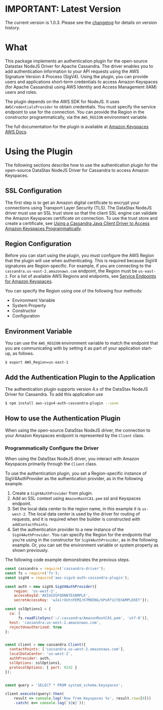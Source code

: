 # IMPORTANT: Latest Version

The current version is 1.0.3. Please see the [changelog](./CHANGELOG.md) for details on version history.

# What

This package implements an authentication plugin for the open-source Datastax NodeJS Driver for Apache Cassandra. The driver enables you to add authentication information to your API requests using the AWS Signature Version 4 Process (SigV4). Using the plugin, you can provide users and applications short-term credentials to access Amazon Keyspaces (for Apache Cassandra) using AWS Identity and Access Management (IAM) users and roles.

The plugin depends on the AWS SDK for NodeJS. It uses `AWSCredentialsProvider` to obtain credentials. You must specify the service endpoint to use for the connection.
You can provide the Region in the constructor programmatically, via the `AWS_REGION` environment variable.

The full documentation for the plugin is available at
[Amazon Keyspaces AWS Docs](https://docs.aws.amazon.com/keyspaces/latest/devguide/programmatic.credentials.html#programmatic.credentials.SigV4_KEYSPACES).


# Using the Plugin

The following sections describe how to use the authentication plugin for the open-source DataStax NodeJS Driver for Cassandra to access Amazon Keyspaces.

## SSL Configuration

The first step is to get an Amazon digital certificate to encrypt your connections using Transport Layer Security (TLS). The DataStax NodeJS driver must use an SSL trust store so that the client SSL engine can validate the Amazon Keyspaces certificate on connection. To use the trust store and create a certificate, see [Using a Cassandra Java Client Driver to Access Amazon Keyspaces Programmatically](https://docs.aws.amazon.com/keyspaces/latest/devguide/programmatic.drivers.html#using_java_driver).

## Region Configuration

Before you can start using the plugin, you must configure the AWS Region that the plugin will use when authenticating. This is required because SigV4 signatures are Region-specific. For example, if you are connecting to the `cassandra.us-east-2.amazonaws.com` endpoint, the Region must be `us-east-2`. For a list of available AWS Regions and endpoints, see [Service Endpoints for Amazon Keyspaces](https://docs.aws.amazon.com/keyspaces/latest/devguide/programmatic.endpoints.html).

You can specify the Region using one of the following four methods:

* Environment Variable
* System Property
* Constructor
* Configuration

## Environment Variable

You can use the `AWS_REGION` environment variable to match the endpoint that you are communicating with by setting it as part of your application start-up, as follows.

``` shell
$ export AWS_Region=us-east-1
```

## Add the Authentication Plugin to the Application

The authentication plugin supports version 4.x of the DataStax NodeJS Driver for Cassandra. To add this application use 

```bash
$ npm install aws-sigv4-auth-cassandra-plugin --save
```

## How to use the Authentication Plugin

When using the open-source DataStax NodeJS driver, the connection to your Amazon Keyspaces endpoint is represented by the `Client` class. 

### Programmatically Configure the Driver

When using the DataStax NodeJS driver, you interact with Amazon Keyspaces primarily through the `Client` class.

To use the authentication plugin, you set a Region-specific instance of SigV4AuthProvider as the authentication provider, as in the following example.

1. Create a `SigV4AuthProvider` from plugin.
1. Add an SSL context using `AmazonRootCA1.pem` ssl and Keyspaces endpoint. 
1. Set the local data center to the region name, in this example it is `us-west-2`. 
The local data center is used by the driver for routing of requests, and it is required when the builder is constructed with `addContactPoints`.
1. Set the authentication provider to a new instance of the `SigV4AuthProvider`.
You can specify the Region for the endpoints that you’re using in the constructor for `SigV4AuthProvider`, as in the following example. 
Or, you can set the environment variable or system property as shown previously.

The following code example demonstrates the previous steps.

``` js
const cassandra = require('cassandra-driver');
const fs = require('fs');
const sigV4 = require('aws-sigv4-auth-cassandra-plugin');

const auth = new sigV4.SigV4AuthProvider({
    region: 'us-west-2', 
    accessKeyId:'AKIAIOSFODNN7EXAMPLE',
    secretAccessKey: 'wJalrXUtnFEMI/K7MDENG/bPxRfiCYEXAMPLEKEY'});

const sslOptions1 = {
  ca: [
      fs.readFileSync('~/.cassandra/AmazonRootCA1.pem', 'utf-8')],
  host: 'cassandra.us-west-2.amazonaws.com',
  rejectUnauthorized: true
};


const client = new cassandra.Client({
  contactPoints: ['cassandra.us-west-2.amazonaws.com'],
  localDataCenter: 'us-west-2',
  authProvider: auth,
  sslOptions: sslOptions1,
  protocolOptions: { port: 9142 }
});


const query = 'SELECT * FROM system_schema.keyspaces';

client.execute(query).then(
    result => console.log('Row from Keyspaces %s', result.rows[0]))
    .catch( e=> console.log(`${e}`));
```
